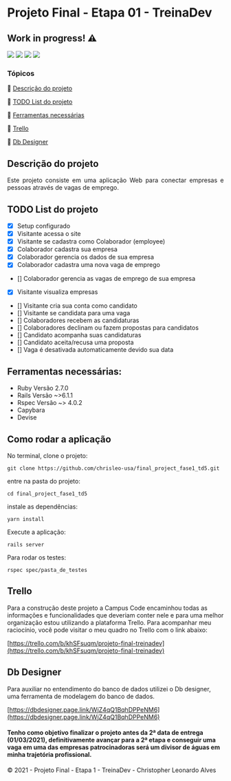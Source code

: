# Projeto Final - Etapa 01 - TreinaDev

## Work in progress! :warning:
<p>
<img src="https://img.shields.io/badge/Ruby-2.7.0-red">
<img src="https://img.shields.io/badge/Rails-6.1.3-red">
<img src="https://img.shields.io/badge/sqlite3-1.4-blue">
<img src="https://img.shields.io/badge/rspec-4.0.2-lightgrey">
</p>

### Tópicos 

:small_blue_diamond: [Descrição do projeto](#descrição-do-projeto)

:small_blue_diamond: [TODO List do projeto](#todo-list-do-projeto)

:small_blue_diamond: [Ferramentas necessárias](#ferramentas-necessárias)

:small_blue_diamond: [Trello](#trello)

:small_blue_diamond: [Db Designer](#db-designer)


## Descrição do projeto
<p align="justify"> Este projeto consiste em uma aplicação Web para conectar empresas e pessoas através de vagas de emprego. </p>


## TODO List do projeto 
- [x] Setup configurado 
- [x] Visitante acessa o site
- [x] Visitante se cadastra como Colaborador (employee)
- [x] Colaborador cadastra sua empresa
- [x] Colaborador gerencia os dados de sua empresa
- [x] Colaborador cadastra uma nova vaga de emprego
- [] Colaborador gerencia as vagas de emprego de sua empresa
- [x] Visitante visualiza empresas
- [] Visitante cria sua conta como candidato
- [] Visitante se candidata para uma vaga
- [] Colaboradores recebem as candidaturas
- [] Colaboradores declinam ou fazem propostas para candidatos 
- [] Candidato acompanha suas candidaturas
- [] Candidato aceita/recusa uma proposta
- [] Vaga é desativada automaticamente devido sua data

## Ferramentas necessárias:
- Ruby Versão 2.7.0
- Rails Versão ~>6.1.1
- Rspec Versão ~> 4.0.2
- Capybara
- Devise


## Como rodar a aplicação
No terminal, clone o projeto:
```
git clone https://github.com/chrisleo-usa/final_project_fase1_td5.git
```

entre na pasta do projeto:
```
cd final_project_fase1_td5
```

instale as dependências:
```
yarn install
```

Execute a aplicação:
```
rails server
```

Para rodar os testes:
```
rspec spec/pasta_de_testes
```

## Trello
Para a construção deste projeto a Campus Code encaminhou todas as informações e funcionalidades que deveriam conter nele e para uma melhor organização estou utilizando a plataforma Trello. Para acompanhar meu raciocínio, você pode visitar o meu quadro no Trello com o link abaixo: 

[https://trello.com/b/khSFsuqm/projeto-final-treinadev](https://trello.com/b/khSFsuqm/projeto-final-treinadev)

## Db Designer
Para auxiliar no entendimento do banco de dados utilizei o Db designer, uma ferramenta de modelagem do banco de dados. 

[https://dbdesigner.page.link/WjZ4qQ1BqhDPPeNM6](https://dbdesigner.page.link/WjZ4qQ1BqhDPPeNM6)

#### Tenho como objetivo finalizar o projeto antes da 2ª data de entrega (01/03/2021), definitivamente avançar para a 2ª etapa e conseguir uma vaga em uma das empresas patrocinadoras será um divisor de águas em minha trajetória profissional. 

:copyright: 2021 - Projeto Final - Etapa 1 - TreinaDev - Christopher Leonardo Alves
